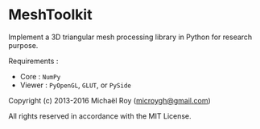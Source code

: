 # MeshToolkit

Implement a 3D triangular mesh processing library in Python for research purpose.


Requirements :

- Core :   `NumPy`
- Viewer : `PyOpenGL`, `GLUT`, or `PySide`


Copyright (c) 2013-2016 Michaël Roy (microygh@gmail.com)

All rights reserved in accordance with the MIT License.
